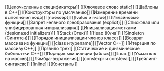 [[Целочисленные спецификаторы]]
[[Ключевое слово static]]
[[Шаблоны в C++]]
[[Конструкторы по умолчанию]]
[[Измерение времени выполнения кода]]
[[noexcept]]
[[lvalue и rvalue]]
[[Инлайновые функции]]
[[Запрет неявного преобразования (explicit)]]
[[Списковая или унифицированная инициализация]]
[[Инициализация метками (designated initializers)]]
[[Stack (Стек)]]
[[Heap (Куча)]]
[[Singleton (Синглтон)]]
[[Порядок инициализации членов класса]]
[[Возврат массива из функции]]
[[class и typename]]
[[Vector C++]]
[[Итерация по массиву C++]]
[[Правило трех]]
[[Статические и динамические библиотеки C++]]
[[Порядок компиляции файлов]]
[[Enum]]
[[Указатель на массив]]
[[Лямбда-выражения]]
[[constexpr и consteval]]
[[Трейлинг-синтаксис]]
[[inline]]
[[Константы]]
